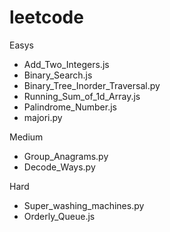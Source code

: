 # leetcode
Easys
* Add_Two_Integers.js
* Binary_Search.js
* Binary_Tree_Inorder_Traversal.py
* Running_Sum_of_1d_Array.js
* Palindrome_Number.js
* majori.py

Medium
* Group_Anagrams.py
* Decode_Ways.py

Hard
* Super_washing_machines.py
* Orderly_Queue.js